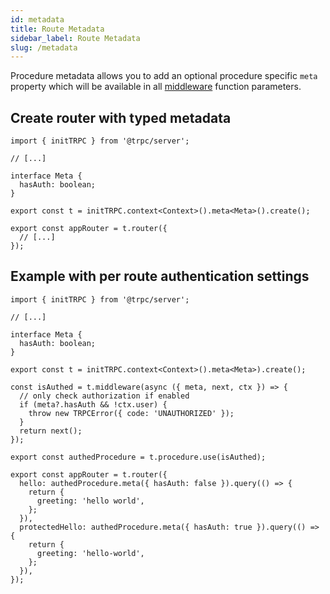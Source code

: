 ```yaml
---
id: metadata
title: Route Metadata
sidebar_label: Route Metadata
slug: /metadata
---
```


Procedure metadata allows you to add an optional procedure specific `meta` property which will be available in all [middleware](middlewares) function parameters.

## Create router with typed metadata

```tsx
import { initTRPC } from '@trpc/server';

// [...]

interface Meta {
  hasAuth: boolean;
}

export const t = initTRPC.context<Context>().meta<Meta>().create();

export const appRouter = t.router({
  // [...]
});
```

## Example with per route authentication settings

```tsx title='server.ts'
import { initTRPC } from '@trpc/server';

// [...]

interface Meta {
  hasAuth: boolean;
}

export const t = initTRPC.context<Context>().meta<Meta>).create();

const isAuthed = t.middleware(async ({ meta, next, ctx }) => {
  // only check authorization if enabled
  if (meta?.hasAuth && !ctx.user) {
    throw new TRPCError({ code: 'UNAUTHORIZED' });
  }
  return next();
});

export const authedProcedure = t.procedure.use(isAuthed);

export const appRouter = t.router({
  hello: authedProcedure.meta({ hasAuth: false }).query(() => {
    return {
      greeting: 'hello world',
    };
  }),
  protectedHello: authedProcedure.meta({ hasAuth: true }).query(() => {
    return {
      greeting: 'hello-world',
    };
  }),
});
```
